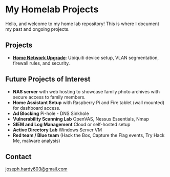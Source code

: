 # My Homelab Projects

Hello, and welcome to my home lab repository! This is where I document my past and ongoing projects.

## Projects
- **[Home Network Upgrade](Home_Network_Upgrade/)**: Ubiquiti device setup, VLAN segmentation, firewall rules, and security.

## Future Projects of Interest
- **NAS server** with web hosting to showcase family photo archives with secure access to family members.
- **Home Assistant Setup** with Raspberry Pi and Fire tablet (wall mounted) for dashboard access.
- **Ad Blocking** Pi-hole - DNS Sinkhole
- **Vulnerability Scanning Lab** OpenVAS, Nessus Essentials, Nmap
- **SIEM and Log Management** Cloud or self-hosted setup
- **Active Directory Lab** Windows Server VM
- **Red team / Blue team** (Hack the Box, Capture the Flag events, Try Hack Me, malware analysis)

## Contact
joseph.hardy603@gmail.com
